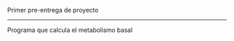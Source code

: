 Primer pre-entrega de proyecto

-------------------------------

Programa que calcula el metabolismo basal